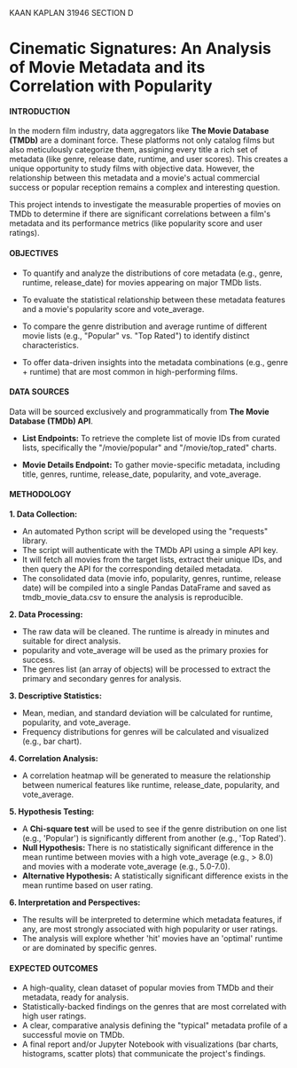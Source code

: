 KAAN KAPLAN 31946 SECTION D

# Cinematic Signatures: An Analysis of Movie Metadata and its Correlation with Popularity

#### INTRODUCTION

In the modern film industry, data aggregators like **The Movie Database (TMDb)** are a dominant force. These platforms not only catalog films but also meticulously categorize them, assigning every title a rich set of metadata (like genre, release date, runtime, and user scores). This creates a unique opportunity to study films with objective data. However, the relationship between this metadata and a movie's actual commercial success or popular reception remains a complex and interesting question.

This project intends to investigate the measurable properties of movies on TMDb to determine if there are significant correlations between a film's metadata and its performance metrics (like popularity score and user ratings).

#### OBJECTIVES

- To quantify and analyze the distributions of core metadata (e.g., genre, runtime, release_date) for movies appearing on major TMDb lists.

- To evaluate the statistical relationship between these metadata features and a movie's popularity score and vote_average.

- To compare the genre distribution and average runtime of different movie lists (e.g., "Popular" vs. "Top Rated") to identify distinct characteristics.

- To offer data-driven insights into the metadata combinations (e.g., genre + runtime) that are most common in high-performing films.

#### DATA SOURCES

Data will be sourced exclusively and programmatically from **The Movie Database (TMDb) API**.

- **List Endpoints:** To retrieve the complete list of movie IDs from curated lists, specifically the "/movie/popular" and "/movie/top_rated" charts.

- **Movie Details Endpoint:** To gather movie-specific metadata, including title, genres, runtime, release_date, popularity, and vote_average.

#### METHODOLOGY

**1. Data Collection:**

- An automated Python script will be developed using the "requests" library.
- The script will authenticate with the TMDb API using a simple API key.
- It will fetch all movies from the target lists, extract their unique IDs, and then query the API for the corresponding detailed metadata.
- The consolidated data (movie info, popularity, genres, runtime, release date) will be compiled into a single Pandas DataFrame and saved as tmdb_movie_data.csv to ensure the analysis is reproducible.

**2. Data Processing:**

- The raw data will be cleaned. The runtime is already in minutes and suitable for direct analysis.
- popularity and vote_average will be used as the primary proxies for success.
- The genres list (an array of objects) will be processed to extract the primary and secondary genres for analysis.

**3. Descriptive Statistics:**

- Mean, median, and standard deviation will be calculated for runtime, popularity, and vote_average.
- Frequency distributions for genres will be calculated and visualized (e.g., bar chart).

**4. Correlation Analysis:**

- A correlation heatmap will be generated to measure the relationship between numerical features like runtime, release_date, popularity, and vote_average.

**5. Hypothesis Testing:**

- A **Chi-square test** will be used to see if the genre distribution on one list (e.g., 'Popular') is significantly different from another (e.g., 'Top Rated').
- **Null Hypothesis:** There is no statistically significant difference in the mean runtime between movies with a high vote_average (e.g., > 8.0) and movies with a moderate vote_average (e.g., 5.0-7.0).
- **Alternative Hypothesis:** A statistically significant difference exists in the mean runtime based on user rating.

**6. Interpretation and Perspectives:**

- The results will be interpreted to determine which metadata features, if any, are most strongly associated with high popularity or user ratings.
- The analysis will explore whether 'hit' movies have an 'optimal' runtime or are dominated by specific genres.

#### EXPECTED OUTCOMES

- A high-quality, clean dataset of popular movies from TMDb and their metadata, ready for analysis.
- Statistically-backed findings on the genres that are most correlated with high user ratings.
- A clear, comparative analysis defining the "typical" metadata profile of a successful movie on TMDb.
- A final report and/or Jupyter Notebook with visualizations (bar charts, histograms, scatter plots) that communicate the project's findings.
